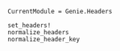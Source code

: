 ```@meta
CurrentModule = Genie.Headers
```

```@docs
set_headers!
normalize_headers
normalize_header_key
```
